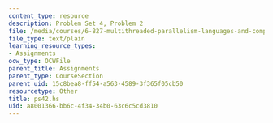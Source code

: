 ```yaml
---
content_type: resource
description: Problem Set 4, Problem 2
file: /media/courses/6-827-multithreaded-parallelism-languages-and-compilers-fall-2002/a8001366bb6c4f3434b063c6c5cd3810_ps42.hs
file_type: text/plain
learning_resource_types:
- Assignments
ocw_type: OCWFile
parent_title: Assignments
parent_type: CourseSection
parent_uid: 15c8bea8-ff54-a563-4589-3f365f05cb50
resourcetype: Other
title: ps42.hs
uid: a8001366-bb6c-4f34-34b0-63c6c5cd3810
---
```

